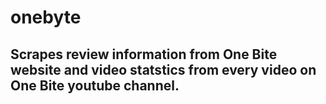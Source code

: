 # onebyte

## Scrapes review information from One Bite website and video statstics from every video on One Bite youtube channel.

